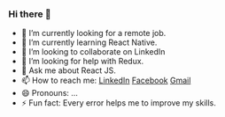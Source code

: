 ### Hi there 👋



- 🔭 I’m currently looking for a remote job.
- 🌱 I’m currently learning React Native.
- 👯 I’m looking to collaborate on LinkedIn
- 🤔 I’m looking for help with Redux.
- 💬 Ask me about React JS.
- 📫 How to reach me:  [LinkedIn](https://www.linkedin.com/in/md-ariful-hasan-716a31216/) 
                       [Facebook](https://www.facebook.com/ariful.hasan.129794) 
                       [Gmail](mdahtotul@gmail.com)
- 😄 Pronouns: ...
- ⚡ Fun fact: Every error helps me to improve my skills.
